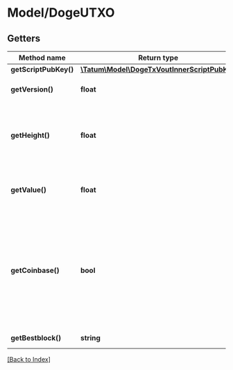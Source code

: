# Model/DogeUTXO

## Getters

Method name | Return type | Description | Notes
------------ | ------------- | ------------- | -------------
**getScriptPubKey()** | [**\Tatum\Model\DogeTxVoutInnerScriptPubKey**](DogeTxVoutInnerScriptPubKey.md) |  | [optional]
**getVersion()** | **float** | The version of the transaction | [optional]
**getHeight()** | **float** | The height (number) of the block where the transaction is included in | [optional]
**getValue()** | **float** | The amount of the UTXO (in 1/1000000 DOGE) | [optional]
**getCoinbase()** | **bool** | If set to "true", the transaction is a coinbase transaction (a transaction created by a Bitcoin miner to collect their reward) | [optional]
**getBestblock()** | **string** | The block hash | [optional]

[[Back to Index]](../index.md)
